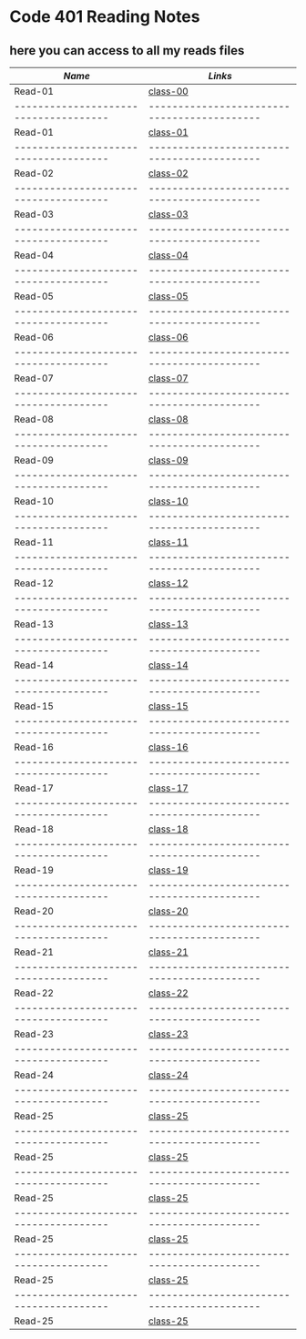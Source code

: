 # Code 401 Reading Notes
## here you can access to all my reads files

***Name***                           | *Links*
-------------------------------------|-------------------------------------------
Read-01                              | [class-00](https://osamamousa204.github.io/reading-notes-401/class-00)
-------------------------------------|-------------------------------------------
Read-01                              | [class-01](https://osamamousa204.github.io/reading-notes-401/class-01)
-------------------------------------|-------------------------------------------
Read-02                              | [class-02](https://osamamousa204.github.io/reading-notes-401/class-02)
-------------------------------------|-------------------------------------------
Read-03                              | [class-03](https://osamamousa204.github.io/reading-notes-401/class-03)
-------------------------------------|-------------------------------------------
Read-04                              | [class-04](https://osamamousa204.github.io/reading-notes-401/class-04)
-------------------------------------|-------------------------------------------
Read-05                              | [class-05](https://osamamousa204.github.io/reading-notes-401/class-05)
-------------------------------------|-------------------------------------------
Read-06                              | [class-06](https://osamamousa204.github.io/reading-notes-401/class-06)
-------------------------------------|-------------------------------------------
Read-07                              | [class-07](https://osamamousa204.github.io/reading-notes-401/class-07)
-------------------------------------|-------------------------------------------
Read-08                              | [class-08](https://osamamousa204.github.io/reading-notes-401/class-08)
-------------------------------------|-------------------------------------------
Read-09                              | [class-09](https://osamamousa204.github.io/reading-notes-401/class-09)
-------------------------------------|-------------------------------------------
Read-10                              | [class-10](https://osamamousa204.github.io/reading-notes-401/class-10)
-------------------------------------|-------------------------------------------
Read-11                              | [class-11](https://osamamousa204.github.io/reading-notes-401/class-11)
-------------------------------------|-------------------------------------------
Read-12                              | [class-12](https://osamamousa204.github.io/reading-notes-401/class-12) 
-------------------------------------|-------------------------------------------
Read-13                              | [class-13](https://osamamousa204.github.io/reading-notes-401/class-13)
-------------------------------------|-------------------------------------------
Read-14                              | [class-14](https://osamamousa204.github.io/reading-notes-401/class-14)
-------------------------------------|-------------------------------------------
Read-15                              | [class-15](https://osamamousa204.github.io/reading-notes-401/class-15)
-------------------------------------|-------------------------------------------
Read-16                              | [class-16](https://osamamousa204.github.io/reading-notes-401/class-16)
-------------------------------------|-------------------------------------------
Read-17                              | [class-17](https://osamamousa204.github.io/reading-notes-401/class-17)
-------------------------------------|-------------------------------------------
Read-18                              | [class-18](https://osamamousa204.github.io/reading-notes-401/class-18)
-------------------------------------|-------------------------------------------
Read-19                              | [class-19](https://osamamousa204.github.io/reading-notes-401/class-19)
-------------------------------------|-------------------------------------------
Read-20                              | [class-20](https://osamamousa204.github.io/reading-notes-401/class-20)
-------------------------------------|-------------------------------------------
Read-21                              | [class-21](https://osamamousa204.github.io/reading-notes-401/class-21)
-------------------------------------|-------------------------------------------
Read-22                              | [class-22](https://osamamousa204.github.io/reading-notes-401/class-22)
-------------------------------------|-------------------------------------------
Read-23                              | [class-23](https://osamamousa204.github.io/reading-notes-401/class-23)
-------------------------------------|-------------------------------------------
Read-24                              | [class-24](https://osamamousa204.github.io/reading-notes-401/class-24)
-------------------------------------|-------------------------------------------
Read-25                              | [class-25](https://osamamousa204.github.io/reading-notes-401/class-25)
-------------------------------------|-------------------------------------------
Read-25                              | [class-25](https://osamamousa204.github.io/reading-notes-401/class-26)
-------------------------------------|-------------------------------------------
Read-25                              | [class-25](https://osamamousa204.github.io/reading-notes-401/class-27)
-------------------------------------|-------------------------------------------
Read-25                              | [class-25](https://osamamousa204.github.io/reading-notes-401/class-28)
-------------------------------------|-------------------------------------------
Read-25                              | [class-25](https://osamamousa204.github.io/reading-notes-401/class-29)
-------------------------------------|-------------------------------------------
Read-25                              | [class-25](https://osamamousa204.github.io/reading-notes-401/class-35)